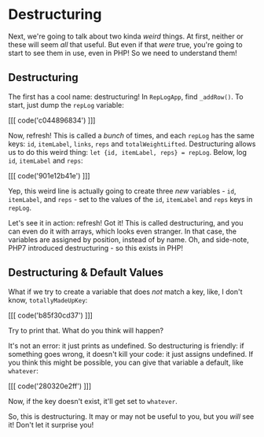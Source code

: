 # Destructuring

Next, we're going to talk about two kinda *weird* things. At first, neither or these
will seem *all* that useful. But even if that *were* true, you're going to start
to see them in use, even in PHP! So we need to understand them!

## Destructuring

The first has a cool name: destructuring! In `RepLogApp`, find `_addRow()`. To start,
just dump the `repLog` variable:

[[[ code('c044896834') ]]]

Now, refresh! This is called a *bunch* of times, and each `repLog` has the same
keys: `id`, `itemLabel`, `links`, `reps` and `totalWeightLifted`. Destructuring
allows us to do this weird thing: `let {id, itemLabel, reps} = repLog`. Below, log
`id`, `itemLabel` and `reps`:

[[[ code('901e12b41e') ]]]

Yep, this weird line is actually going to create three *new* variables - `id`,
`itemLabel`, and `reps` - set to the values of the `id`, `itemLabel` and `reps`
keys in `repLog`.

Let's see it in action: refresh! Got it! This is called destructuring, and you can
even do it with arrays, which looks even stranger. In that case, the variables
are assigned by position, instead of by name. Oh, and side-note, PHP7 introduced
destructuring - so this exists in PHP!

## Destructuring & Default Values

What if we try to create a variable that does *not* match a key, like, I don't know,
`totallyMadeUpKey`:

[[[ code('b85f30cd37') ]]]

Try to print that. What do you think will happen?

It's not an error: it just prints as undefined. So destructuring is friendly: if
something goes wrong, it doesn't kill your code: it just assigns undefined. If you
think this might be possible, you can give that variable a default, like `whatever`:

[[[ code('280320e2ff') ]]]

Now, if the key doesn't exist, it'll get set to `whatever`.

So, this is destructuring. It may or may not be useful to you, but you *will* see
it! Don't let it surprise you!
